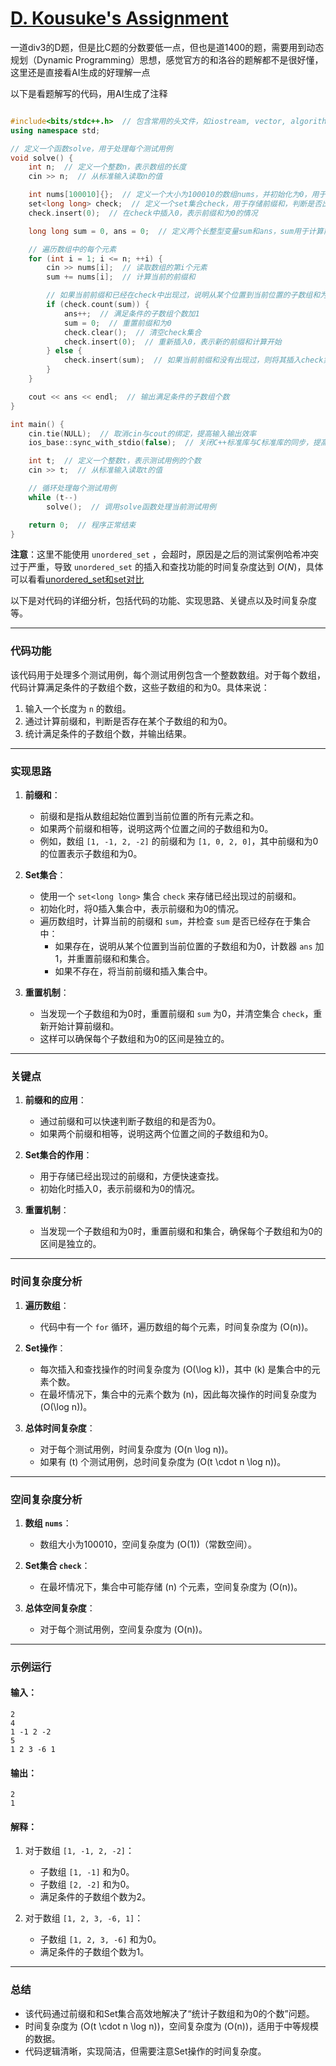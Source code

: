 # [D. Kousuke's Assignment](https://codeforces.com/contest/2033/problem/D)

一道div3的D题，但是比C题的分数要低一点，但也是道1400的题，需要用到动态规划（Dynamic Programming）思想，感觉官方的和洛谷的题解都不是很好懂，这里还是直接看AI生成的好理解一点

以下是看题解写的代码，用AI生成了注释

```cpp

#include<bits/stdc++.h>  // 包含常用的头文件，如iostream, vector, algorithm等
using namespace std;

// 定义一个函数solve，用于处理每个测试用例
void solve() {
    int n;  // 定义一个整数n，表示数组的长度
    cin >> n;  // 从标准输入读取n的值

    int nums[100010]{};  // 定义一个大小为100010的数组nums，并初始化为0，用于存储输入的数组元素
    set<long long> check;  // 定义一个set集合check，用于存储前缀和，判断是否出现过
    check.insert(0);  // 在check中插入0，表示前缀和为0的情况

    long long sum = 0, ans = 0;  // 定义两个长整型变量sum和ans，sum用于计算前缀和，ans用于记录满足条件的子数组个数

    // 遍历数组中的每个元素
    for (int i = 1; i <= n; ++i) {
        cin >> nums[i];  // 读取数组的第i个元素
        sum += nums[i];  // 计算当前的前缀和

        // 如果当前前缀和已经在check中出现过，说明从某个位置到当前位置的子数组和为0
        if (check.count(sum)) {
            ans++;  // 满足条件的子数组个数加1
            sum = 0;  // 重置前缀和为0
            check.clear();  // 清空check集合
            check.insert(0);  // 重新插入0，表示新的前缀和计算开始
        } else {
            check.insert(sum);  // 如果当前前缀和没有出现过，则将其插入check集合中
        }
    }

    cout << ans << endl;  // 输出满足条件的子数组个数
}

int main() {
    cin.tie(NULL);  // 取消cin与cout的绑定，提高输入输出效率
    ios_base::sync_with_stdio(false);  // 关闭C++标准库与C标准库的同步，提高输入输出效率

    int t;  // 定义一个整数t，表示测试用例的个数
    cin >> t;  // 从标准输入读取t的值

    // 循环处理每个测试用例
    while (t--)
        solve();  // 调用solve函数处理当前测试用例

    return 0;  // 程序正常结束
}
```

**注意**：这里不能使用 `unordered_set` ，会超时，原因是之后的测试案例哈希冲突过于严重，导致 `unordered_set` 的插入和查找功能的时间复杂度达到 $O(N)$，具体可以看看[unordered_set和set对比](../../库函数%20&%20扩展知识/unordered_set与set对比.md)

以下是对代码的详细分析，包括代码的功能、实现思路、关键点以及时间复杂度等。

---

### **代码功能**
该代码用于处理多个测试用例，每个测试用例包含一个整数数组。对于每个数组，代码计算满足条件的子数组个数，这些子数组的和为0。具体来说：
1. 输入一个长度为 `n` 的数组。
2. 通过计算前缀和，判断是否存在某个子数组的和为0。
3. 统计满足条件的子数组个数，并输出结果。

---

### **实现思路**
1. **前缀和**：
   - 前缀和是指从数组起始位置到当前位置的所有元素之和。
   - 如果两个前缀和相等，说明这两个位置之间的子数组和为0。
   - 例如，数组 `[1, -1, 2, -2]` 的前缀和为 `[1, 0, 2, 0]`，其中前缀和为0的位置表示子数组和为0。

2. **Set集合**：
   - 使用一个 `set<long long>` 集合 `check` 来存储已经出现过的前缀和。
   - 初始化时，将0插入集合中，表示前缀和为0的情况。
   - 遍历数组时，计算当前的前缀和 `sum`，并检查 `sum` 是否已经存在于集合中：
     - 如果存在，说明从某个位置到当前位置的子数组和为0，计数器 `ans` 加1，并重置前缀和和集合。
     - 如果不存在，将当前前缀和插入集合中。

3. **重置机制**：
   - 当发现一个子数组和为0时，重置前缀和 `sum` 为0，并清空集合 `check`，重新开始计算前缀和。
   - 这样可以确保每个子数组和为0的区间是独立的。

---

### **关键点**
1. **前缀和的应用**：
   - 通过前缀和可以快速判断子数组的和是否为0。
   - 如果两个前缀和相等，说明这两个位置之间的子数组和为0。

2. **Set集合的作用**：
   - 用于存储已经出现过的前缀和，方便快速查找。
   - 初始化时插入0，表示前缀和为0的情况。

3. **重置机制**：
   - 当发现一个子数组和为0时，重置前缀和和集合，确保每个子数组和为0的区间是独立的。

---

### **时间复杂度分析**
1. **遍历数组**：
   - 代码中有一个 `for` 循环，遍历数组的每个元素，时间复杂度为 \(O(n)\)。

2. **Set操作**：
   - 每次插入和查找操作的时间复杂度为 \(O(\log k)\)，其中 \(k\) 是集合中的元素个数。
   - 在最坏情况下，集合中的元素个数为 \(n\)，因此每次操作的时间复杂度为 \(O(\log n)\)。

3. **总体时间复杂度**：
   - 对于每个测试用例，时间复杂度为 \(O(n \log n)\)。
   - 如果有 \(t\) 个测试用例，总时间复杂度为 \(O(t \cdot n \log n)\)。

---

### **空间复杂度分析**
1. **数组 `nums`**：
   - 数组大小为100010，空间复杂度为 \(O(1)\)（常数空间）。

2. **Set集合 `check`**：
   - 在最坏情况下，集合中可能存储 \(n\) 个元素，空间复杂度为 \(O(n)\)。

3. **总体空间复杂度**：
   - 对于每个测试用例，空间复杂度为 \(O(n)\)。

---

### **示例运行**
#### 输入：
```
2
4
1 -1 2 -2
5
1 2 3 -6 1
```

#### 输出：
```
2
1
```

#### 解释：
1. 对于数组 `[1, -1, 2, -2]`：
   - 子数组 `[1, -1]` 和为0。
   - 子数组 `[2, -2]` 和为0。
   - 满足条件的子数组个数为2。

2. 对于数组 `[1, 2, 3, -6, 1]`：
   - 子数组 `[1, 2, 3, -6]` 和为0。
   - 满足条件的子数组个数为1。

---

### **总结**
- 该代码通过前缀和和Set集合高效地解决了“统计子数组和为0的个数”问题。
- 时间复杂度为 \(O(t \cdot n \log n)\)，空间复杂度为 \(O(n)\)，适用于中等规模的数据。
- 代码逻辑清晰，实现简洁，但需要注意Set操作的时间复杂度。
